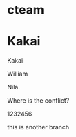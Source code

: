# cteam



Kakai
=======
Kakai

William

Nila.

Where is the conflict?


1232456


this is another branch

